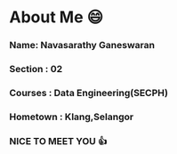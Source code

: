 # About Me :smile:
### Name: Navasarathy Ganeswaran
### Section : 02
### Courses : Data Engineering(SECPH)
### Hometown : Klang,Selangor

### NICE TO MEET YOU 👍
